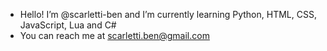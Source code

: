- Hello! I’m @scarletti-ben and I’m currently learning Python, HTML, CSS, JavaScript, Lua and C#
- You can reach me at scarletti.ben@gmail.com

<!---
scarletti-ben/scarletti-ben is a ✨ special ✨ repository because its `README.md` (this file) appears on your GitHub profile.
You can click the Preview link to take a look at your changes.
--->
